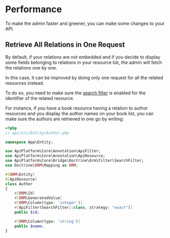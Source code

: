 # Performance

To make the admin faster and greener, you can make some changes to your API.

## Retrieve All Relations in One Request

By default, if your relations are not embedded and if you decide to display some fields belonging to relations in your resource list,
the admin will fetch the relations one by one.

In this case, it can be improved by doing only one request for all the related resources instead.

To do so, you need to make sure the [search filter](../core/filters.md#search-filter) is enabled for the identifier of the related resource.

For instance, if you have a book resource having a relation to author resources and you display the author names on your book list,
you can make sure the authors are retrieved in one go by writing:

```php
<?php
// api/src/Entity/Author.php

namespace App\Entity;

use ApiPlatform\Core\Annotation\ApiFilter;
use ApiPlatform\Core\Annotation\ApiResource;
use ApiPlatform\Core\Bridge\Doctrine\Orm\Filter\SearchFilter;
use Doctrine\ORM\Mapping as ORM;

#[ORM\Entity]
#[ApiResource]
class Author
{
    #[ORM\Id]
    #[ORM\GeneratedValue]
    #[ORM\Column(type: 'integer')]
    #[ApiFilter(SearchFilter::class, strategy: "exact")]
    public $id;

    #[ORM\Column(type: 'string')]
    public $name;
}
```
